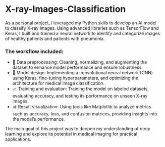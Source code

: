 # X-ray-Images-Classification

As a personal project, I leveraged my Python skills to develop an AI model to classify X-ray images. Using advanced libraries such as TensorFlow and Keras, I built and trained a neural network to identify and categorize images of healthy patients and patients with pneumonia.

### The workflow included:

- 📝 Data preprocessing: Cleaning, normalizing, and augmenting the dataset to enhance model performance and ensure robustness.
- 🧠 Model design: Implementing a convolutional neural network (CNN) using Keras, fine-tuning hyperparameters, and optimizing the architecture for medical image classification.
- 📈 Training and evaluation: Training the model on labeled datasets, evaluating accuracy, and testing its performance on unseen X-ray images.
- 📊 Result visualization: Using tools like Matplotlib to analyze metrics such as accuracy, loss, and confusion matrices, providing insights into the model’s performance.

The main goal of this project was to deepen my understanding of deep learning and explore its potential in medical imaging for practical applications.
